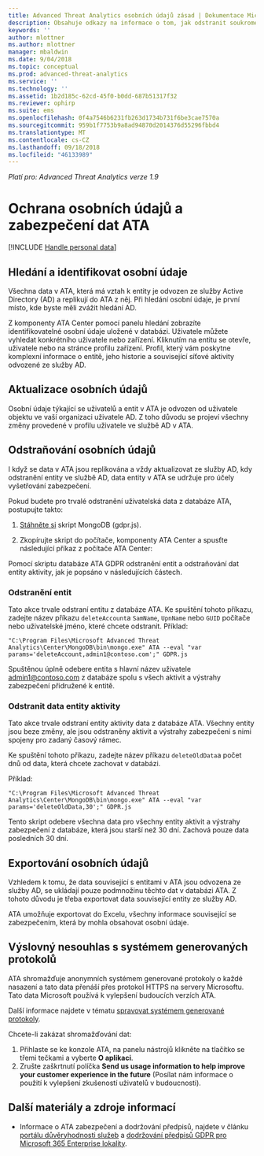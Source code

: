 ```yaml
---
title: Advanced Threat Analytics osobních údajů zásad | Dokumentace Microsoftu
description: Obsahuje odkazy na informace o tom, jak odstranit soukromé informace a osobní dat z ATA.
keywords: ''
author: mlottner
ms.author: mlottner
manager: mbaldwin
ms.date: 9/04/2018
ms.topic: conceptual
ms.prod: advanced-threat-analytics
ms.service: ''
ms.technology: ''
ms.assetid: 1b2d185c-62cd-45f0-b0dd-687b51317f32
ms.reviewer: ophirp
ms.suite: ems
ms.openlocfilehash: 0f4a7546b6231fb263d1734b731f6be3cae7570a
ms.sourcegitcommit: 959b1f7753b9a8ad94870d2014376d55296fbbd4
ms.translationtype: MT
ms.contentlocale: cs-CZ
ms.lasthandoff: 09/18/2018
ms.locfileid: "46133989"
---
```

*Platí pro: Advanced Threat Analytics verze 1.9*

# <a name="ata-data-security-and-privacy"></a>Ochrana osobních údajů a zabezpečení dat ATA

[!INCLUDE [Handle personal data](../includes/gdpr-intro-sentence.md)]

## <a name="searching-for-and-identifying-personal-data"></a>Hledání a identifikovat osobní údaje 

Všechna data v ATA, která má vztah k entity je odvozen ze služby Active Directory (AD) a replikují do ATA z něj. Při hledání osobní údaje, je první místo, kde byste měli zvážit hledání AD. 

Z komponenty ATA Center pomocí panelu hledání zobrazíte identifikovatelné osobní údaje uložené v databázi. Uživatele můžete vyhledat konkrétního uživatele nebo zařízení. Kliknutím na entitu se otevře, uživatele nebo na stránce profilu zařízení. Profil, který vám poskytne komplexní informace o entitě, jeho historie a související síťové aktivity odvozené ze služby AD. 

## <a name="updating-personal-data"></a>Aktualizace osobních údajů 

Osobní údaje týkající se uživatelů a entit v ATA je odvozen od uživatele objektu ve vaší organizaci uživatele AD. Z toho důvodu se projeví všechny změny provedené v profilu uživatele ve službě AD v ATA. 

## <a name="deleting-personal-data"></a>Odstraňování osobních údajů 

I když se data v ATA jsou replikována a vždy aktualizovat ze služby AD, kdy odstranění entity ve službě AD, data entity v ATA se udržuje pro účely vyšetřování zabezpečení. 

Pokud budete pro trvalé odstranění uživatelská data z databáze ATA, postupujte takto: 

1. [Stáhněte si](https://aka.ms/ata-gdpr-script) skript MongoDB (gdpr.js).  

2. Zkopírujte skript do počítače, komponenty ATA Center a spusťte následující příkaz z počítače ATA Center: 

Pomocí skriptu databáze ATA GDPR odstranění entit a odstraňování dat entity aktivity, jak je popsáno v následujících částech.

### <a name="delete-entities"></a>Odstranění entit

Tato akce trvale odstraní entitu z databáze ATA. Ke spuštění tohoto příkazu, zadejte název příkazu `deleteAccount`a `SamName`, `UpnName` nebo `GUID` počítače nebo uživatelské jméno, které chcete odstranit. Příklad: 

`"C:\Program Files\Microsoft Advanced Threat Analytics\Center\MongoDB\bin\mongo.exe" ATA --eval "var params='deleteAccount,admin1@contoso.com';" GDPR.js`

Spuštěnou úplně odebere entita s hlavní název uživatele admin1@contoso.com z databáze spolu s všech aktivit a výstrahy zabezpečení přidružené k entitě. 

### <a name="delete-entity-activity-data"></a>Odstranit data entity aktivity

Tato akce trvale odstraní entity aktivity data z databáze ATA. Všechny entity jsou beze změny, ale jsou odstraněny aktivit a výstrahy zabezpečení s nimi spojeny pro zadaný časový rámec. 

Ke spuštění tohoto příkazu, zadejte název příkazu `deleteOldData`a počet dnů od data, která chcete zachovat v databázi. 

Příklad: 

`"C:\Program Files\Microsoft Advanced Threat Analytics\Center\MongoDB\bin\mongo.exe" ATA --eval "var params='deleteOldData,30';" GDPR.js`

Tento skript odebere všechna data pro všechny entity aktivit a výstrahy zabezpečení z databáze, která jsou starší než 30 dní. Zachová pouze data posledních 30 dní.

## <a name="exporting-personal-data"></a>Exportování osobních údajů 

Vzhledem k tomu, že data související s entitami v ATA jsou odvozena ze služby AD, se ukládají pouze podmnožinu těchto dat v databázi ATA. Z tohoto důvodu je třeba exportovat data související entity ze služby AD. 

ATA umožňuje exportovat do Excelu, všechny informace související se zabezpečením, která by mohla obsahovat osobní údaje. 

 
## <a name="opt-out-of-system-generated-logs"></a>Výslovný nesouhlas s systémem generovaných protokolů 

ATA shromažďuje anonymních systémem generované protokoly o každé nasazení a tato data přenáší přes protokol HTTPS na servery Microsoftu. Tato data Microsoft používá k vylepšení budoucích verzích ATA. 

Další informace najdete v tématu [spravovat systémem generované protokoly](manage-telemetry-settings.md).

Chcete-li zakázat shromažďování dat:

1. Přihlaste se ke konzole ATA, na panelu nástrojů klikněte na tlačítko se třemi tečkami a vyberte **O aplikaci**. 
2. Zrušte zaškrtnutí políčka **Send us usage information to help improve your customer experience in the future** (Posílat nám informace o použití k vylepšení zkušeností uživatelů v budoucnosti). 

## <a name="additional-resources"></a>Další materiály a zdroje informací

- Informace o ATA zabezpečení a dodržování předpisů, najdete v článku [portálu důvěryhodnosti služeb](https://servicetrust.microsoft.com/ViewPage/GDPRGetStarted) a [dodržování předpisů GDPR pro Microsoft 365 Enterprise lokality](https://docs.microsoft.com/microsoft-365/compliance/compliance-solutions-overview).
